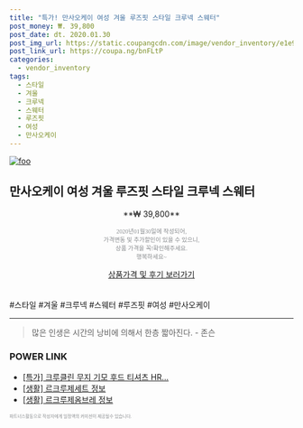 ```yaml
--- 
title: "특가! 만사오케이 여성 겨울 루즈핏 스타일 크루넥 스웨터" 
post_money: ₩. 39,800 
post_date: dt. 2020.01.30 
post_img_url: https://static.coupangcdn.com/image/vendor_inventory/e1e9/b1239a1dc320b3f0abf5d0664a76d0c4a290c0871a950c5bde3ccdd959b8.jpg 
post_link_url: https://coupa.ng/bnFLtP 
categories: 
  - vendor_inventory 
tags: 
  - 스타일 
  - 겨울 
  - 크루넥 
  - 스웨터 
  - 루즈핏 
  - 여성 
  - 만사오케이 
--- 
```

[![foo](https://static.coupangcdn.com/image/vendor_inventory/e1e9/b1239a1dc320b3f0abf5d0664a76d0c4a290c0871a950c5bde3ccdd959b8.jpg)](https://coupa.ng/bnFLtP) 

## 만사오케이 여성 겨울 루즈핏 스타일 크루넥 스웨터 
<p style="text-align: center;">**₩ 39,800**</p> 
<p style="text-align: center;"><span style="color: #898c8f; font-family: Georgia,Times,serif; font-size: 0.75em;">2020년01월30일에 작성되어, <br>가격변동 및 추가할인이 있을 수 있으니,<br> 상품 가격을 꼭!확인해주세요.<br>행복하세요~</span> 
</p>	 
<div markdown="0" style="text-align: center;"><a href="https://coupa.ng/bnFLtP" class="btn btn--success">상품가격 및 후기 보러가기</a></div> 
<br><br> 
  #스타일 #겨울 #크루넥 #스웨터 #루즈핏 #여성 #만사오케이 
<hr> 

> 많은 인생은 시간의 낭비에 의해서 한층 짧아진다. - 존슨 


### POWER LINK

* <a href="https://blog.naver.com/an0733/221790320638" target="_blank">[특가] 크루클린 무지 기모 후드 티셔츠 HR...</a>
* <a href="https://blog.naver.com/santokki14/221775269513" target="_blank"> [생활] 르크루제세트 정보 </a>
* <a href="https://blog.naver.com/santokki14/221774210641" target="_blank"> [생활] 르크루제옴브레 정보 </a>

<span style="color: #898c8f; font-family: Georgia,Times,serif; font-size: 0.55em;">파트너스활동으로 작성자에게 일정액의 커미션이 제공될수 있습니다.</span> 
